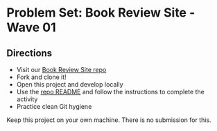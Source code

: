 # Problem Set: Book Review Site - Wave 01

## Directions

- Visit our [Book Review Site repo](https://github.com/AdaGold/book-review-site)
- Fork and clone it!
- Open this project and develop locally
- Use the [repo README](https://github.com/AdaGold/book-review-site#readme) and follow the instructions to complete the activity
- Practice clean Git hygiene

Keep this project on your own machine. There is no submission for this.
